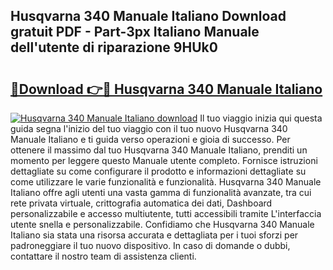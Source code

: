 ## Husqvarna 340 Manuale Italiano Download gratuit PDF - Part-3px Italiano Manuale dell'utente di riparazione 9HUk0

# <h2><a href="http://df9ci11.blite.top/?on=Husqvarna+340+Manuale+Italiano">🔗Download 👉🔴 Husqvarna 340 Manuale Italiano</a></h2>

[![Husqvarna 340 Manuale Italiano download](https://i.imgur.com/lujVjoI.png)](http://df9ci11.blite.top/?on=Husqvarna+340+Manuale+Italiano)
Il tuo viaggio inizia qui questa guida segna l'inizio del tuo viaggio con il tuo nuovo Husqvarna 340 Manuale Italiano e ti guida verso operazioni e gioia di successo. Per ottenere il massimo dal tuo Husqvarna 340 Manuale Italiano, prenditi un momento per leggere questo Manuale utente completo. Fornisce istruzioni dettagliate su come configurare il prodotto e informazioni dettagliate su come utilizzare le varie funzionalità e funzionalità. Husqvarna 340 Manuale Italiano offre agli utenti una vasta gamma di funzionalità avanzate, tra cui rete privata virtuale, crittografia automatica dei dati, Dashboard personalizzabile e accesso multiutente, tutti accessibili tramite L'interfaccia utente snella e personalizzabile. Confidiamo che Husqvarna 340 Manuale Italiano sia stata una risorsa accurata e dettagliata per i tuoi sforzi per padroneggiare il tuo nuovo dispositivo. In caso di domande o dubbi, contattare il nostro team di assistenza clienti.
